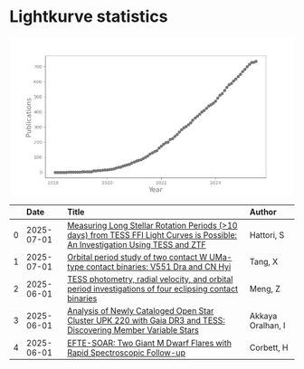 
<h1>Lightkurve statistics</h1>

![publications](out/lightkurve-publications.png)  

|    | Date       | Title                                                                                                                                                                                               | Author            |
|---:|:-----------|:----------------------------------------------------------------------------------------------------------------------------------------------------------------------------------------------------|:------------------|
|  0 | 2025-07-01 | [Measuring Long Stellar Rotation Periods (&gt;10 days) from TESS FFI Light Curves is Possible: An Investigation Using TESS and ZTF](https://ui.adsabs.harvard.edu/abs/2025AJ....170...15H/abstract) | Hattori, S        |
|  1 | 2025-07-01 | [Orbital period study of two contact W UMa-type contact binaries: V551 Dra and CN Hyi](https://ui.adsabs.harvard.edu/abs/2025NewA..11702357T/abstract)                                              | Tang, X           |
|  2 | 2025-06-01 | [TESS photometry, radial velocity, and orbital period investigations of four eclipsing contact binaries](https://ui.adsabs.harvard.edu/abs/2025MNRAS.539.3405M/abstract)                            | Meng, Z           |
|  3 | 2025-06-01 | [Analysis of Newly Cataloged Open Star Cluster UPK 220 with Gaia DR3 and TESS: Discovering Member Variable Stars](https://ui.adsabs.harvard.edu/abs/2025PASP..137f4202A/abstract)                   | Akkaya Oralhan, I |
|  4 | 2025-06-01 | [EFTE-SOAR: Two Giant M Dwarf Flares with Rapid Spectroscopic Follow-up](https://ui.adsabs.harvard.edu/abs/2025AJ....169..302C/abstract)                                                            | Corbett, H        |
    